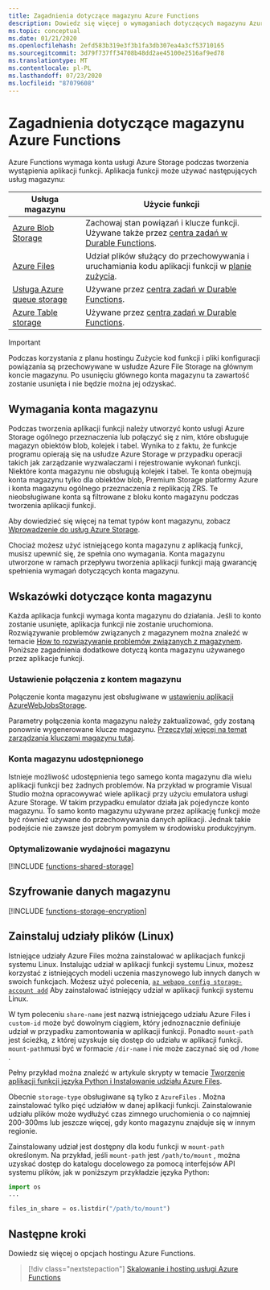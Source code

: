 ```yaml
---
title: Zagadnienia dotyczące magazynu Azure Functions
description: Dowiedz się więcej o wymaganiach dotyczących magazynu Azure Functions i o szyfrowaniu przechowywanych danych.
ms.topic: conceptual
ms.date: 01/21/2020
ms.openlocfilehash: 2efd583b319e3f3b1fa3db307ea4a3cf53710165
ms.sourcegitcommit: 3d79f737ff34708b48dd2ae45100e2516af9ed78
ms.translationtype: MT
ms.contentlocale: pl-PL
ms.lasthandoff: 07/23/2020
ms.locfileid: "87079608"
---
```

# <a name="storage-considerations-for-azure-functions"></a>Zagadnienia dotyczące magazynu Azure Functions

Azure Functions wymaga konta usługi Azure Storage podczas tworzenia wystąpienia aplikacji funkcji. Aplikacja funkcji może używać następujących usług magazynu:


|Usługa magazynu  | Użycie funkcji  |
|---------|---------|
| [Azure Blob Storage](../storage/blobs/storage-blobs-introduction.md)     | Zachowaj stan powiązań i klucze funkcji.  <br/>Używane także przez [centra zadań w Durable Functions](durable/durable-functions-task-hubs.md). |
| [Azure Files](../storage/files/storage-files-introduction.md)  | Udział plików służący do przechowywania i uruchamiania kodu aplikacji funkcji w [planie zużycia](functions-scale.md#consumption-plan). |
| [Usługa Azure queue storage](../storage/queues/storage-queues-introduction.md)     | Używane przez [centra zadań w Durable Functions](durable/durable-functions-task-hubs.md).   |
| [Azure Table storage](../storage/tables/table-storage-overview.md)  |  Używane przez [centra zadań w Durable Functions](durable/durable-functions-task-hubs.md).       |

> [!IMPORTANT]
> Podczas korzystania z planu hostingu Zużycie kod funkcji i pliki konfiguracji powiązania są przechowywane w usłudze Azure File Storage na głównym koncie magazynu. Po usunięciu głównego konta magazynu ta zawartość zostanie usunięta i nie będzie można jej odzyskać.

## <a name="storage-account-requirements"></a>Wymagania konta magazynu

Podczas tworzenia aplikacji funkcji należy utworzyć konto usługi Azure Storage ogólnego przeznaczenia lub połączyć się z nim, które obsługuje magazyn obiektów blob, kolejek i tabel. Wynika to z faktu, że funkcje programu opierają się na usłudze Azure Storage w przypadku operacji takich jak zarządzanie wyzwalaczami i rejestrowanie wykonań funkcji. Niektóre konta magazynu nie obsługują kolejek i tabel. Te konta obejmują konta magazynu tylko dla obiektów blob, Premium Storage platformy Azure i konta magazynu ogólnego przeznaczenia z replikacją ZRS. Te nieobsługiwane konta są filtrowane z bloku konto magazynu podczas tworzenia aplikacji funkcji.

Aby dowiedzieć się więcej na temat typów kont magazynu, zobacz [Wprowadzenie do usług Azure Storage](../storage/common/storage-introduction.md#core-storage-services). 

Chociaż możesz użyć istniejącego konta magazynu z aplikacją funkcji, musisz upewnić się, że spełnia ono wymagania. Konta magazynu utworzone w ramach przepływu tworzenia aplikacji funkcji mają gwarancję spełnienia wymagań dotyczących konta magazynu.  

## <a name="storage-account-guidance"></a>Wskazówki dotyczące konta magazynu

Każda aplikacja funkcji wymaga konta magazynu do działania. Jeśli to konto zostanie usunięte, aplikacja funkcji nie zostanie uruchomiona. Rozwiązywanie problemów związanych z magazynem można znaleźć w temacie [How to rozwiązywanie problemów związanych z magazynem](functions-recover-storage-account.md). Poniższe zagadnienia dodatkowe dotyczą konta magazynu używanego przez aplikacje funkcji.

### <a name="storage-account-connection-setting"></a>Ustawienie połączenia z kontem magazynu

Połączenie konta magazynu jest obsługiwane w [ustawieniu aplikacji AzureWebJobsStorage](./functions-app-settings.md#azurewebjobsstorage). 

Parametry połączenia konta magazynu należy zaktualizować, gdy zostaną ponownie wygenerowane klucze magazynu. [Przeczytaj więcej na temat zarządzania kluczami magazynu tutaj](../storage/common/storage-account-create.md).

### <a name="shared-storage-accounts"></a>Konta magazynu udostępnionego

Istnieje możliwość udostępnienia tego samego konta magazynu dla wielu aplikacji funkcji bez żadnych problemów. Na przykład w programie Visual Studio można opracowywać wiele aplikacji przy użyciu emulatora usługi Azure Storage. W takim przypadku emulator działa jak pojedyncze konto magazynu. To samo konto magazynu używane przez aplikację funkcji może być również używane do przechowywania danych aplikacji. Jednak takie podejście nie zawsze jest dobrym pomysłem w środowisku produkcyjnym.

### <a name="optimize-storage-performance"></a>Optymalizowanie wydajności magazynu

[!INCLUDE [functions-shared-storage](../../includes/functions-shared-storage.md)]

## <a name="storage-data-encryption"></a>Szyfrowanie danych magazynu

[!INCLUDE [functions-storage-encryption](../../includes/functions-storage-encryption.md)]

## <a name="mount-file-shares-linux"></a>Zainstaluj udziały plików (Linux)

Istniejące udziały Azure Files można zainstalować w aplikacjach funkcji systemu Linux. Instalując udział w aplikacji funkcji systemu Linux, możesz korzystać z istniejących modeli uczenia maszynowego lub innych danych w swoich funkcjach. Możesz użyć polecenia, [`az webapp config storage-account add`](/cli/azure/webapp/config/storage-account#az-webapp-config-storage-account-add) Aby zainstalować istniejący udział w aplikacji funkcji systemu Linux. 

W tym poleceniu `share-name` jest nazwą istniejącego udziału Azure Files i `custom-id` może być dowolnym ciągiem, który jednoznacznie definiuje udział w przypadku zamontowania w aplikacji funkcji. Ponadto `mount-path` jest ścieżką, z której uzyskuje się dostęp do udziału w aplikacji funkcji. `mount-path`musi być w formacie `/dir-name` i nie może zaczynać się od `/home` .

Pełny przykład można znaleźć w artykule skrypty w temacie [Tworzenie aplikacji funkcji języka Python i Instalowanie udziału Azure Files](scripts/functions-cli-mount-files-storage-linux.md). 

Obecnie `storage-type` obsługiwane są tylko z `AzureFiles` . Można zainstalować tylko pięć udziałów w danej aplikacji funkcji. Zainstalowanie udziału plików może wydłużyć czas zimnego uruchomienia o co najmniej 200-300ms lub jeszcze więcej, gdy konto magazynu znajduje się w innym regionie.

Zainstalowany udział jest dostępny dla kodu funkcji w `mount-path` określonym. Na przykład, jeśli `mount-path` jest `/path/to/mount` , można uzyskać dostęp do katalogu docelowego za pomocą interfejsów API systemu plików, jak w poniższym przykładzie języka Python:

```python
import os
...

files_in_share = os.listdir("/path/to/mount")
```

## <a name="next-steps"></a>Następne kroki

Dowiedz się więcej o opcjach hostingu Azure Functions.

> [!div class="nextstepaction"]
> [Skalowanie i hosting usługi Azure Functions](functions-scale.md)
